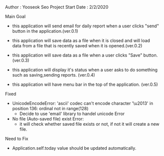 Author : Yooseok Seo
Project Start Date : 2/2/2020

Main Goal
- this application will send email for daily report
  when a user clicks "send" button in the application.(ver.0.1)

- this application will save data as a file when it is closed
  and will load data from a file that is recently saved when it is opened.(ver.0.2)

- this application will save data as a file when a user clicks "Save" button. (ver.0.3)

- this application will display it's status when a user asks to do something such as saving,sending reports. (ver.0.4)

- this application will have menu bar in the top of the application. (ver.0.5)

Fixed
- UnicodeEncodeError: 'ascii' codec can't encode character '\u2013' in position 136: ordinal not in range(128)
    * Decide to use 'email' library to handel unicode Error
- No file (Auto-saved file) exist Error:
    * it will check whether saved file exists or not, if not it will create a new file.

Need to Fix
- Application.self.today value should be updated automatically.
